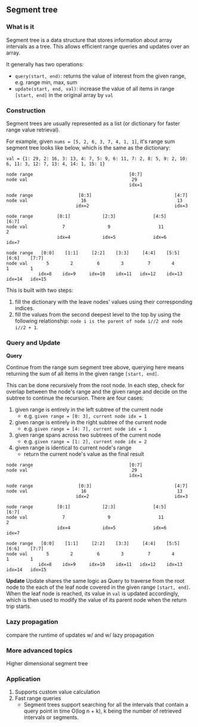 ## Segment tree

### What is it
Segment tree is a data structure that stores information about array intervals as a tree.
This allows efficient range queries and updates over an array.

It generally has two operations:
- `query(start, end)`: returns the value of interest from the given range, e.g. range min, max, sum
- `update(start, end, val)`: increase the value of all items in range `[start, end]` in the original array by `val`


### Construction
Segment trees are usually represented as a list (or dictionary for faster range value retrieval).

For example, given `nums = [5, 2, 6, 3, 7, 4, 1, 1]`, 
it's range sum segment tree looks like below, which is the same as the dictionary:

`val = {1: 29, 2: 16, 3: 13, 4: 7, 5: 9, 6: 11, 7: 2, 8: 5, 9: 2, 10: 6, 11: 3, 12: 7, 13: 4, 14: 1, 15: 1}` 

```
node range                                    [0:7]
node val                                       29
                                              idx=1

node range                 [0:3]                               [4:7]
node val                    16                                  13
                          idx=2                                idx=3

node range         [0:1]            [2:3]              [4:5]            [6:7]
node val             7                9                  11               2
                   idx=4            idx=5              idx=6            idx=7

node range   [0:0]    [1:1]     [2:2]    [3:3]     [4:4]    [5:5]    [6:6]    [7:7]      
node val       5        2         6        3         7        4        1        1
            idx=8    idx=9     idx=10    idx=11   idx=12    idx=13   idx=14   idx=15
```

This is built with two steps:
1. fill the dictionary with the leave nodes' values using their corresponding indices.
2. fill the values from the second deepest level to the top by using the following relationship: `node i is the parent of node i//2 and node i//2 + 1`. 

### Query and Update 
**Query**

Continue from the range sum segment tree above, querying here means returning the sum of all items in the given range `[start, end]`. 

This can be done recursively from the root node. In each step, check for overlap between the node's range and the given range and decide on the subtree to continue the recursion. There are four cases:
1. given range is entirely in the left subtree of the current node
    - e.g. `given range = [0: 3], current node idx = 1`
2. given range is entirely in the right subtree of the current node
    - e.g. `given range = [4: 7], current node idx = 1`
3. given range spans across two subtrees of the current node
    - e.g. `given range = [1: 2], current node idx = 2`
4. given range is identical to current node's range
    - return the current node's value as the final result

```
node range                                    [0:7]
node val                                       29
                                              idx=1

node range                 [0:3]                               [4:7]
node val                    16                                  13
                          idx=2                                idx=3

node range         [0:1]            [2:3]              [4:5]            [6:7]
node val             7                9                  11               2
                   idx=4            idx=5              idx=6            idx=7

node range   [0:0]    [1:1]     [2:2]    [3:3]     [4:4]    [5:5]    [6:6]    [7:7]      
node val       5        2         6        3         7        4        1        1
            idx=8    idx=9     idx=10    idx=11   idx=12    idx=13   idx=14   idx=15
```

**Update**
Update shares the same logic as Query to traverse from the root node to the each of the leaf node covered in the given range `[start, end]`.
When the leaf node is reached, its value in `val` is updated accordingly, which is then used to modify the value of its parent node when the return trip starts.

### Lazy propagation
 

compare the runtime of updates w/ and w/ lazy propagation


### More advanced topics 
Higher dimensional segment tree

### Application 

1. Supports custom value calculation 
2. Fast range queries  
    - Segment trees support searching for all the intervals that contain a query point in time O(log n + k), k being the number of retrieved intervals or segments.
